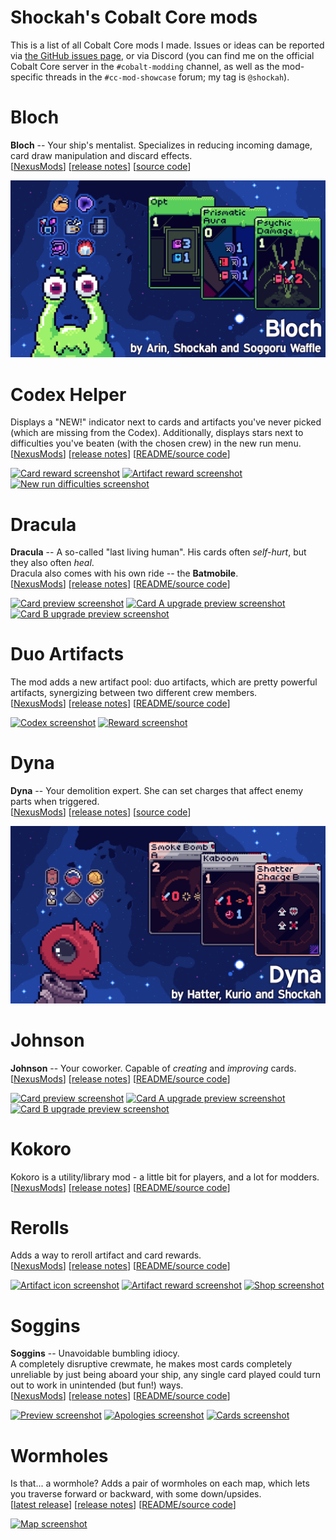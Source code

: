 # Shockah's Cobalt Core mods

This is a list of all Cobalt Core mods I made. Issues or ideas can be reported via [the GitHub issues page](https://github.com/Shockah/Cobalt-Core-Mods/issues), or via Discord (you can find me on the official Cobalt Core server in the `#cobalt-modding` channel, as well as the mod-specific threads in the `#cc-mod-showcase` forum; my tag is `@shockah`).

# Bloch

**Bloch** -- Your ship's mentalist. Specializes in reducing incoming damage, card draw manipulation and discard effects.  
\[[NexusMods](https://www.nexusmods.com/cobaltcore/mods/21)] \[[release notes](Bloch/docs/release-notes.md)] \[[source code](Bloch)]

[![Banner](Bloch/Banner.png)](https://www.nexusmods.com/cobaltcore/mods/21)

# Codex Helper

Displays a "NEW!" indicator next to cards and artifacts you've never picked (which are missing from the Codex). Additionally, displays stars next to difficulties you've beaten (with the chosen crew) in the new run menu.  
\[[NexusMods](https://www.nexusmods.com/cobaltcore/mods/20)] \[[release notes](CodexHelper/docs/release-notes.md)] \[[README/source code](CodexHelper)]

[![Card reward screenshot](CodexHelper/docs/images/card-reward-thumb.png)](CodexHelper/docs/images/card-reward.png)
[![Artifact reward screenshot](CodexHelper/docs/images/artifact-reward-thumb.png)](CodexHelper/docs/images/artifact-reward.png)
[![New run difficulties screenshot](CodexHelper/docs/images/new-run-difficulties-thumb.png)](CodexHelper/docs/images/new-run-difficulties.png)

# Dracula

**Dracula** -- A so-called "last living human". His cards often *self-hurt*, but they also often *heal*.  
Dracula also comes with his own ride -- the **Batmobile**.  
\[[NexusMods](https://www.nexusmods.com/cobaltcore/mods/12)] \[[release notes](Dracula/docs/release-notes.md)] \[[README/source code](Dracula)]

[![Card preview screenshot](Dracula/docs/images/preview-none-thumb.png)](Dracula/docs/images/preview-none.png)
[![Card A upgrade preview screenshot](Dracula/docs/images/preview-a-thumb.png)](Dracula/docs/images/preview-a.png)
[![Card B upgrade preview screenshot](Dracula/docs/images/preview-b-thumb.png)](Dracula/docs/images/preview-b.png)

# Duo Artifacts

The mod adds a new artifact pool: duo artifacts, which are pretty powerful artifacts, synergizing between two different crew members.  
\[[NexusMods](https://www.nexusmods.com/cobaltcore/mods/14)] \[[release notes](DuoArtifacts/docs/release-notes.md)] \[[README/source code](DuoArtifacts)]

[![Codex screenshot](DuoArtifacts/docs/images/codex-thumb.png)](DuoArtifacts/docs/images/codex.png)
[![Reward screenshot](DuoArtifacts/docs/images/reward-thumb.png)](DuoArtifacts/docs/images/reward.png)

# Dyna

**Dyna** -- Your demolition expert. She can set charges that affect enemy parts when triggered.  
\[[NexusMods](https://www.nexusmods.com/cobaltcore/mods/18)] \[[release notes](Dyna/docs/release-notes.md)] \[[source code](Dyna)]

[![Banner](Dyna/Banner.png)](https://www.nexusmods.com/cobaltcore/mods/18)

# Johnson

**Johnson** -- Your coworker. Capable of *creating* and *improving* cards.  
\[[NexusMods](https://www.nexusmods.com/cobaltcore/mods/10)] \[[release notes](Johnson/docs/release-notes.md)] \[[README/source code](Johnson)]

[![Card preview screenshot](Johnson/docs/images/preview-none-thumb.png)](Johnson/docs/images/preview-none.png)
[![Card A upgrade preview screenshot](Johnson/docs/images/preview-a-thumb.png)](Johnson/docs/images/preview-a.png)
[![Card B upgrade preview screenshot](Johnson/docs/images/preview-b-thumb.png)](Johnson/docs/images/preview-b.png)

# Kokoro

Kokoro is a utility/library mod - a little bit for players, and a lot for modders.  
\[[NexusMods](https://www.nexusmods.com/cobaltcore/mods/4)] \[[release notes](Kokoro/docs/release-notes.md)] \[[README/source code](Kokoro)]

# Rerolls

Adds a way to reroll artifact and card rewards.  
\[[NexusMods](https://www.nexusmods.com/cobaltcore/mods/2)] \[[release notes](Rerolls/docs/release-notes.md)] \[[README/source code](Rerolls)]

[![Artifact icon screenshot](Rerolls/docs/images/artifact-thumb.png)](Rerolls/docs/images/artifact.png)
[![Artifact reward screenshot](Rerolls/docs/images/artifact-reward-thumb.png)](Rerolls/docs/images/artifact-reward.png)
[![Shop screenshot](Rerolls/docs/images/shop-thumb.png)](Rerolls/docs/images/shop.png)

# Soggins

**Soggins** -- Unavoidable bumbling idiocy.  
A completely disruptive crewmate, he makes most cards completely unreliable by just being aboard your ship, any single card played could turn out to work in unintended (but fun!) ways.  
\[[NexusMods](https://www.nexusmods.com/cobaltcore/mods/5)] \[[release notes](Soggins/docs/release-notes.md)] \[[README/source code](Soggins)]

[![Preview screenshot](Soggins/docs/images/preview-thumb.gif)](Soggins/docs/images/preview.gif)
[![Apologies screenshot](Soggins/docs/images/apologies-thumb.png)](Soggins/docs/images/apologies.png)
[![Cards screenshot](Soggins/docs/images/cards-thumb.png)](Soggins/docs/images/cards.png)

# Wormholes

Is that... a wormhole? Adds a pair of wormholes on each map, which lets you traverse forward or backward, with some down/upsides.  
\[[latest release](https://github.com/Shockah/Cobalt-Core-Mods/releases/tag/release%2Fwormholes-1.0.0)] \[[release notes](Wormholes/docs/release-notes.md)] \[[README/source code](Wormholes)]

[![Map screenshot](Wormholes/docs/images/map-thumb.png)](Wormholes/docs/images/map.png)